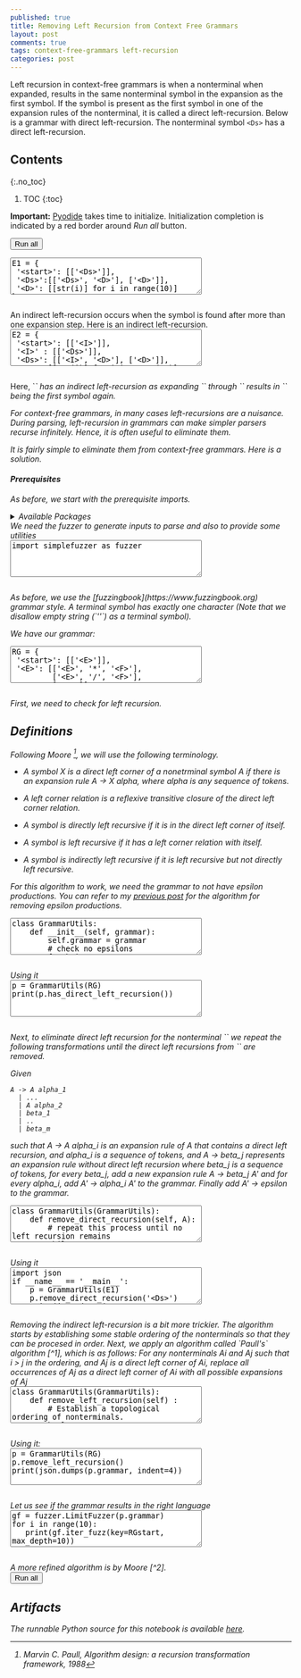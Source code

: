 ```yaml
---
published: true
title: Removing Left Recursion from Context Free Grammars
layout: post
comments: true
tags: context-free-grammars left-recursion
categories: post
---
```


Left recursion in context-free grammars is when a nonterminal when expanded,
results in the same nonterminal symbol in the expansion as the first symbol.
If the symbol is present as the first symbol in one of the expansion rules of
the nonterminal, it is called a direct left-recursion. Below is a grammar with
direct left-recursion. The nonterminal symbol `<Ds>` has a direct
left-recursion.

## Contents
{:.no_toc}

1. TOC
{:toc}

<script src="/resources/js/graphviz/index.min.js"></script>
<script>
// From https://github.com/hpcc-systems/hpcc-js-wasm
// Hosted for teaching.
var hpccWasm = window["@hpcc-js/wasm"];
function display_dot(dot_txt, div) {
    hpccWasm.graphviz.layout(dot_txt, "svg", "dot").then(svg => {
        div.innerHTML = svg;
    });
}
window.display_dot = display_dot
// from js import display_dot
</script>

<script src="/resources/pyodide/full/3.9/pyodide.js"></script>
<link rel="stylesheet" type="text/css" media="all" href="/resources/skulpt/css/codemirror.css">
<link rel="stylesheet" type="text/css" media="all" href="/resources/skulpt/css/solarized.css">
<link rel="stylesheet" type="text/css" media="all" href="/resources/skulpt/css/env/editor.css">

<script src="/resources/skulpt/js/codemirrorepl.js" type="text/javascript"></script>
<script src="/resources/skulpt/js/python.js" type="text/javascript"></script>
<script src="/resources/pyodide/js/env/editor.js" type="text/javascript"></script>

**Important:** [Pyodide](https://pyodide.readthedocs.io/en/latest/) takes time to initialize.
Initialization completion is indicated by a red border around *Run all* button.
<form name='python_run_form'>
<button type="button" name="python_run_all">Run all</button>
</form>

<!--
############
E1 = {
 '<start>': [['<Ds>']],
 '<Ds>':[['<Ds>', '<D>'], ['<D>']],
 '<D>': [[str(i)] for i in range(10)]
}

############
-->
<form name='python_run_form'>
<textarea cols="40" rows="4" name='python_edit'>
E1 = {
 &#x27;&lt;start&gt;&#x27;: [[&#x27;&lt;Ds&gt;&#x27;]],
 &#x27;&lt;Ds&gt;&#x27;:[[&#x27;&lt;Ds&gt;&#x27;, &#x27;&lt;D&gt;&#x27;], [&#x27;&lt;D&gt;&#x27;]],
 &#x27;&lt;D&gt;&#x27;: [[str(i)] for i in range(10)]
}
</textarea><br />
<pre class='Output' name='python_output'></pre>
<div name='python_canvas'></div>
</form>
An indirect left-recursion occurs when the symbol is found after more than
one expansion step. Here is an indirect left-recursion.

<!--
############
E2 = {
 '<start>': [['<I>']],
 '<I>' : [['<Ds>']],
 '<Ds>': [['<I>', '<D>'], ['<D>']],
 '<D>': [[str(i)] for i in range(10)]
}

############
-->
<form name='python_run_form'>
<textarea cols="40" rows="4" name='python_edit'>
E2 = {
 &#x27;&lt;start&gt;&#x27;: [[&#x27;&lt;I&gt;&#x27;]],
 &#x27;&lt;I&gt;&#x27; : [[&#x27;&lt;Ds&gt;&#x27;]],
 &#x27;&lt;Ds&gt;&#x27;: [[&#x27;&lt;I&gt;&#x27;, &#x27;&lt;D&gt;&#x27;], [&#x27;&lt;D&gt;&#x27;]],
 &#x27;&lt;D&gt;&#x27;: [[str(i)] for i in range(10)]
}
</textarea><br />
<pre class='Output' name='python_output'></pre>
<div name='python_canvas'></div>
</form>
Here, `<I>` has an indirect left-recursion as expanding `<I>` through `<Ds>`
results in `<I>` being the first symbol again.

For context-free grammars, in many cases left-recursions are a nuisance.
During parsing, left-recursion in grammars can make simpler parsers recurse
infinitely. Hence, it is often useful to eliminate them.

It is fairly simple to eliminate them from context-free grammars. Here is
a solution.
 
#### Prerequisites
 
As before, we start with the prerequisite imports.

<details>
<summary>Available Packages </summary>
<!--##### Available Packages-->

These are packages that refer either to my previous posts or to pure python
packages that I have compiled, and is available in the below locations. As
before, install them if you need to run the program directly on the machine.
To install, simply download the wheel file (`pkg.whl`) and install using
`pip install pkg.whl`.

<ol>
<li><a href="https://rahul.gopinath.org/py/simplefuzzer-0.0.1-py2.py3-none-any.whl">simplefuzzer-0.0.1-py2.py3-none-any.whl</a> from "<a href="/post/2019/05/28/simplefuzzer-01/">The simplest grammar fuzzer in the world</a>".</li>
</ol>

<div style='display:none'>
<form name='python_run_form'>
<textarea cols="40" rows="4" id='python_pre_edit' name='python_edit'>
https://rahul.gopinath.org/py/simplefuzzer-0.0.1-py2.py3-none-any.whl
</textarea>
</form>
</div>
</details>
We need the fuzzer to generate inputs to parse and also to provide some
utilities

<!--
############
import simplefuzzer as fuzzer

############
-->
<form name='python_run_form'>
<textarea cols="40" rows="4" name='python_edit'>
import simplefuzzer as fuzzer
</textarea><br />
<pre class='Output' name='python_output'></pre>
<div name='python_canvas'></div>
</form>
As before, we use the [fuzzingbook](https://www.fuzzingbook.org) grammar style.
A terminal symbol has exactly one character
(Note that we disallow empty string (`''`) as a terminal symbol).

We have our grammar:

<!--
############
RG = {
 '<start>': [['<E>']],
 '<E>': [['<E>', '*', '<F>'],
         ['<E>', '/', '<F>'],
         ['<F>']],
 '<F>': [['<F>', '+', '<T>'],
         ['<F>', '-', '<T>'],
         ['<T>']],
 '<T>': [['(', '<E>', ')'],
         ['<I>']],
 '<I>' : [['<Ds>']],
 '<Ds>': [['<I>', '<D>'], ['<D>']],
 '<D>': [[str(i)] for i in range(10)]
}

RGstart = '<start>'

############
-->
<form name='python_run_form'>
<textarea cols="40" rows="4" name='python_edit'>
RG = {
 &#x27;&lt;start&gt;&#x27;: [[&#x27;&lt;E&gt;&#x27;]],
 &#x27;&lt;E&gt;&#x27;: [[&#x27;&lt;E&gt;&#x27;, &#x27;*&#x27;, &#x27;&lt;F&gt;&#x27;],
         [&#x27;&lt;E&gt;&#x27;, &#x27;/&#x27;, &#x27;&lt;F&gt;&#x27;],
         [&#x27;&lt;F&gt;&#x27;]],
 &#x27;&lt;F&gt;&#x27;: [[&#x27;&lt;F&gt;&#x27;, &#x27;+&#x27;, &#x27;&lt;T&gt;&#x27;],
         [&#x27;&lt;F&gt;&#x27;, &#x27;-&#x27;, &#x27;&lt;T&gt;&#x27;],
         [&#x27;&lt;T&gt;&#x27;]],
 &#x27;&lt;T&gt;&#x27;: [[&#x27;(&#x27;, &#x27;&lt;E&gt;&#x27;, &#x27;)&#x27;],
         [&#x27;&lt;I&gt;&#x27;]],
 &#x27;&lt;I&gt;&#x27; : [[&#x27;&lt;Ds&gt;&#x27;]],
 &#x27;&lt;Ds&gt;&#x27;: [[&#x27;&lt;I&gt;&#x27;, &#x27;&lt;D&gt;&#x27;], [&#x27;&lt;D&gt;&#x27;]],
 &#x27;&lt;D&gt;&#x27;: [[str(i)] for i in range(10)]
}

RGstart = &#x27;&lt;start&gt;&#x27;
</textarea><br />
<pre class='Output' name='python_output'></pre>
<div name='python_canvas'></div>
</form>
First, we need to check for left recursion.

## Definitions

Following Moore [^1], we will use the following terminology.

* A symbol X is a *direct left corner* of a nonetrminal symbol A if
  there is an expansion rule A -> X alpha, where alpha is any sequence
  of tokens.

* A *left corner relation* is a reflexive transitive closure of the
  direct left corner relation.

* A symbol is *directly left recursive* if it is in the direct left corner
  of itself.

* A symbol is *left recursive* if it has a left corner relation with itself.

* A symbol is *indirectly left recursive* if it is left recursive but not
  directly left recursive.

For this algorithm to work, we need the grammar to not have epsilon
productions. You can refer to my [previous post](/post/2021/09/29/remove-epsilons/)
for the algorithm for removing epsilon productions.

<!--
############
class GrammarUtils:
    def __init__(self, grammar):
        self.grammar = grammar
        # check no epsilons
        for k in grammar:
            for r in grammar[k]: assert r, "epsilons not allowed"

    def direct_left_corner(self, k):
        return [r[0] for r in self.grammar[k] if r]

    def has_direct_left_recursion(self):
        for k in self.grammar:
            if k in self.direct_left_corner(k): return True
        return False

############
-->
<form name='python_run_form'>
<textarea cols="40" rows="4" name='python_edit'>
class GrammarUtils:
    def __init__(self, grammar):
        self.grammar = grammar
        # check no epsilons
        for k in grammar:
            for r in grammar[k]: assert r, &quot;epsilons not allowed&quot;

    def direct_left_corner(self, k):
        return [r[0] for r in self.grammar[k] if r]

    def has_direct_left_recursion(self):
        for k in self.grammar:
            if k in self.direct_left_corner(k): return True
        return False
</textarea><br />
<pre class='Output' name='python_output'></pre>
<div name='python_canvas'></div>
</form>
Using it

<!--
############
p = GrammarUtils(RG)
print(p.has_direct_left_recursion())

############
-->
<form name='python_run_form'>
<textarea cols="40" rows="4" name='python_edit'>
p = GrammarUtils(RG)
print(p.has_direct_left_recursion())
</textarea><br />
<pre class='Output' name='python_output'></pre>
<div name='python_canvas'></div>
</form>
Next, to eliminate direct left recursion for the nonterminal `<A>`
we repeat the following transformations until the direct left recursions
from `<A>` are removed.

Given

```
A -> A alpha_1
  | ...
  | A alpha_2
  | beta_1
  | ..
  | beta_m
```

such that A -> A alpha_i is an expansion rule of A that contains a direct left
recursion, and alpha_i is a sequence of tokens, and A -> beta_j represents
an expansion rule without direct left recursion where beta_j is a sequence of
tokens, for every beta_j, add a new expansion rule A -> beta_j A' and
for every alpha_i, add A' -> alpha_i A' to the grammar. Finally add
A' -> epsilon to the grammar.

<!--
############
class GrammarUtils(GrammarUtils):
    def remove_direct_recursion(self, A):
        # repeat this process until no left recursion remains
        while self.has_direct_left_recursion():
            Aprime = '<%s_>' % (A[1:-1])

            alphas = [rule[1:] for rule in self.grammar[A] if rule[0] == A]

            if not alphas: return
            self.grammar[Aprime] = [alpha + [Aprime] for alpha in alphas] + [[]]

            betas = [rule for rule in self.grammar[A] if rule[0] != A]
            if betas:
                self.grammar[A] = [beta + [Aprime] for beta in betas]
            else:
                self.grammar[A] = [[Aprime]]

############
-->
<form name='python_run_form'>
<textarea cols="40" rows="4" name='python_edit'>
class GrammarUtils(GrammarUtils):
    def remove_direct_recursion(self, A):
        # repeat this process until no left recursion remains
        while self.has_direct_left_recursion():
            Aprime = &#x27;&lt;%s_&gt;&#x27; % (A[1:-1])

            alphas = [rule[1:] for rule in self.grammar[A] if rule[0] == A]

            if not alphas: return
            self.grammar[Aprime] = [alpha + [Aprime] for alpha in alphas] + [[]]

            betas = [rule for rule in self.grammar[A] if rule[0] != A]
            if betas:
                self.grammar[A] = [beta + [Aprime] for beta in betas]
            else:
                self.grammar[A] = [[Aprime]]
</textarea><br />
<pre class='Output' name='python_output'></pre>
<div name='python_canvas'></div>
</form>
Using it

<!--
############
import json
if __name__ == '__main__':
    p = GrammarUtils(E1)
    p.remove_direct_recursion('<Ds>')
    print(json.dumps(p.grammar, indent=4))
    print(p.has_direct_left_recursion())

############
-->
<form name='python_run_form'>
<textarea cols="40" rows="4" name='python_edit'>
import json
if __name__ == &#x27;__main__&#x27;:
    p = GrammarUtils(E1)
    p.remove_direct_recursion(&#x27;&lt;Ds&gt;&#x27;)
    print(json.dumps(p.grammar, indent=4))
    print(p.has_direct_left_recursion())
</textarea><br />
<pre class='Output' name='python_output'></pre>
<div name='python_canvas'></div>
</form>
Removing the indirect left-recursion is a bit more trickier. The algorithm
starts by establishing some stable ordering of the nonterminals so that
they can be procesed in order. Next, we apply an algorithm called `Paull's`
algorithm [^1], which is as follows:
For any nonterminals Ai and Aj such that i > j in the ordering, and Aj
is a direct left corner of Ai, replace all occurrences of Aj as a direct
left corner of Ai with all possible expansions of Aj

<!--
############
class GrammarUtils(GrammarUtils):
    def remove_left_recursion(self) :
        # Establish a topological ordering of nonterminals.
        keylst = list(self.grammar.keys())

        for i,Ai in enumerate(keylst):
            for alpha_i in self.grammar[Ai]:

                # if Aj is a direct left corner of Ai
                Ajs = [keylst[j] for j in range(i)]
                if alpha_i[0] not in Ajs: continue
                Aj = alpha_i[0]

                # remove alpha_i from Ai rules
                self.grammar[Ai] = [r for r in self.grammar[Ai] if r != alpha_i]

                # and replace it with expansions of Aj + beta_i.
                beta_i = alpha_i[1:]
                for alpha_j in self.grammar[Aj]:
                    self.grammar[Ai].append(alpha_j + beta_i)
            self.remove_direct_recursion(Ai)

############
-->
<form name='python_run_form'>
<textarea cols="40" rows="4" name='python_edit'>
class GrammarUtils(GrammarUtils):
    def remove_left_recursion(self) :
        # Establish a topological ordering of nonterminals.
        keylst = list(self.grammar.keys())

        for i,Ai in enumerate(keylst):
            for alpha_i in self.grammar[Ai]:

                # if Aj is a direct left corner of Ai
                Ajs = [keylst[j] for j in range(i)]
                if alpha_i[0] not in Ajs: continue
                Aj = alpha_i[0]

                # remove alpha_i from Ai rules
                self.grammar[Ai] = [r for r in self.grammar[Ai] if r != alpha_i]

                # and replace it with expansions of Aj + beta_i.
                beta_i = alpha_i[1:]
                for alpha_j in self.grammar[Aj]:
                    self.grammar[Ai].append(alpha_j + beta_i)
            self.remove_direct_recursion(Ai)
</textarea><br />
<pre class='Output' name='python_output'></pre>
<div name='python_canvas'></div>
</form>
Using it:

<!--
############
p = GrammarUtils(RG)
p.remove_left_recursion()
print(json.dumps(p.grammar, indent=4))

############
-->
<form name='python_run_form'>
<textarea cols="40" rows="4" name='python_edit'>
p = GrammarUtils(RG)
p.remove_left_recursion()
print(json.dumps(p.grammar, indent=4))
</textarea><br />
<pre class='Output' name='python_output'></pre>
<div name='python_canvas'></div>
</form>
Let us see if the grammar results in the right language

<!--
############
gf = fuzzer.LimitFuzzer(p.grammar)
for i in range(10):
   print(gf.iter_fuzz(key=RGstart, max_depth=10))

############
-->
<form name='python_run_form'>
<textarea cols="40" rows="4" name='python_edit'>
gf = fuzzer.LimitFuzzer(p.grammar)
for i in range(10):
   print(gf.iter_fuzz(key=RGstart, max_depth=10))
</textarea><br />
<pre class='Output' name='python_output'></pre>
<div name='python_canvas'></div>
</form>
A more refined algorithm is by Moore [^2].

[^1]: Marvin C. Paull, Algorithm design: a recursion transformation framework, 1988
[^2]: Robert C Moore, Removing Left Recursion from Context-Free Grammars [*](https://www.microsoft.com/en-us/research/wp-content/uploads/2000/04/naacl2k-proc-rev.pdf)., 2000

<form name='python_run_form'>
<button type="button" name="python_run_all">Run all</button>
</form>

## Artifacts

The runnable Python source for this notebook is available [here](https://github.com/rahulgopinath/rahulgopinath.github.io/blob/master/notebooks/2023-10-19-remove-left-recursion.py).


